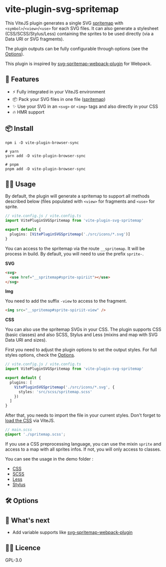 # vite-plugin-svg-spritemap

This ViteJS plugin generates a single SVG [spritemap](https://css-tricks.com/svg-sprites-use-better-icon-fonts/) with `<symbol>`/`<view>`/`<use>` for each SVG files. It can also generate a stylesheet (CSS/SCSS/Stylus/Less) containing the sprites to be used directly (via a Data URI or SVG fragments).

The plugin outputs can be fully configurable through options (see the [Options](#🛠-options)).

This plugin is inspired by [svg-spritemap-webpack-plugin](https://github.com/cascornelissen/svg-spritemap-webpack-plugin) for Webpack.

## 🚀 Features

- ⚡ Fully integrated in your ViteJS environment
- 📦 Pack your SVG files in one file ([spritemap](https://css-tricks.com/svg-sprites-use-better-icon-fonts/))
- ✨ Use your SVG in an `<svg>` or `<img>` tags and also directly in your CSS
- 🔥 HMR support

## 📦 Install

```shell
npm i -D vite-plugin-browser-sync

# yarn
yarn add -D vite-plugin-browser-sync

# pnpm
pnpm add -D vite-plugin-browser-sync
```

## 👨‍💻 Usage

By default, the plugin will generate a spritemap to support all methods described below (files populated with `<view>` for fragments and `<use>` for sprite.

```ts
// vite.config.js / vite.config.ts
import VitePluginSVGSpritemap from 'vite-plugin-svg-spritemap'

export default {
  plugins: [VitePluginSVGSpritemap('./src/icons/*.svg')]
}
```

You can access to the spritemap via the route `__spritemap`. It will be process in build. By default, you will need to use the prefix `sprite-`.

**SVG**

```html
<svg>
  <use href="__spritemap#sprite-spiriit"></use>
</svg>
```

**Img**

You need to add the suffix `-view` to access to the fragment.

```html
<img src="__spritemap#sprite-spiriit-view" />
```

**CSS**

You can also use the spritemap SVGs in your CSS. The plugin supports CSS (basic classes) and also SCSS, Stylus and Less (mixins and map with SVG Data URI and sizes).

First you need to adjust the plugin options to set the output styles. For full styles options, check the [Options](#🛠-options).

```ts
// vite.config.js / vite.config.ts
import VitePluginSVGSpritemap from 'vite-plugin-svg-spritemap'

export default {
  plugins: [
    VitePluginSVGSpritemap('./src/icons/*.svg', {
      styles: 'src/scss/spritemap.scss'
    })
  ]
}
```

After that, you needs to import the file in your current styles. Don't forget to [load the CSS](https://vitejs.dev/guide/features.html#css) via ViteJS.

```scss
// main.scss
@import './spritemap.scss';
```

If you use a CSS preprocessing language, you can use the mixin `sprite` and access to a map with all sprites infos. If not, you will only access to classes.

You can see the usage in the demo folder :

- [CSS](/tree/main/demo/src/css/)
- [SCSS](/tree/main/demo/src/scss)
- [Less](/tree/main/demo/src/less/)
- [Stylus](/tree/main/demo/src/stylus/)

## 🛠 Options

## 🏃 What's next

- Add variable supports like [svg-spritemap-webpack-plugin](https://github.com/cascornelissen/svg-spritemap-webpack-plugin/blob/master/docs/variables.md)

## 👨‍💼 Licence

GPL-3.0
